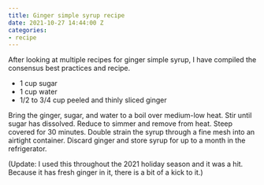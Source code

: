 ```yaml
---
title: Ginger simple syrup recipe
date: 2021-10-27 14:44:00 Z
categories:
- recipe
---
```


After looking at multiple recipes for ginger simple syrup, I have compiled the consensus best practices and recipe.

* 1 cup sugar
* 1 cup water
* 1/2 to 3/4 cup peeled and thinly sliced ginger

Bring the ginger, sugar, and water to a boil over medium-low heat. Stir until sugar has dissolved. Reduce to simmer and remove from heat. Steep covered for 30 minutes. Double strain the syrup through a fine mesh into an airtight container. Discard ginger and store syrup for up to a month in the refrigerator.

(Update: I used this throughout the 2021 holiday season and it was a hit. Because it has fresh ginger in it, there is a bit of a kick to it.)